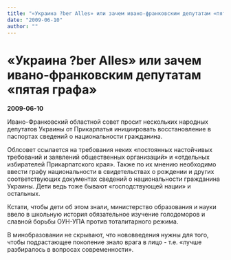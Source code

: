 ```yaml
---
title: "«Украина ?ber Alles» или зачем ивано-франковским депутатам «пятая графа»"
date: "2009-06-10"
author: ""
---
```


# «Украина ?ber Alles» или зачем ивано-франковским депутатам «пятая графа»

**2009-06-10** 

Ивано-Франковский областной совет просит нескольких народных депутатов Украины от Прикарпатья инициировать восстановление в паспортах сведений о национальности гражданина.

Облсовет ссылается на требования неких «постоянных настойчивых требований и заявлений общественных организаций» и «отдельных избирателей Прикарпатского края». Также по их мнению необходимо ввести графу национальности в свидетельствах о рождении и других соответствующих документах сведений о национальности гражданина Украины. Дети ведь тоже бывают «господствующей нации» и остальных.

Кстати, чтобы дети об этом знали, министерство образования и науки ввело в школьную история обязательное изучение голодоморов и славной борьбы ОУН-УПА против тоталитарного режима.

В минобразовании не скрывают, что нововведения нужны для того, чтобы подрастающее поколение знало врага в лицо - т.е. «лучше разбиралось в вопросах современности».